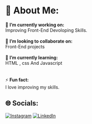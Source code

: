 # 💫 About Me:
🔭 **I’m currently working on:**  <br>Improving Front-End Devoloping Skills.<br><br>👯 **I’m looking to collaborate on:**  <br>Front-End projects<br><br>🌱 **I’m currently learning:**  <br>HTML , css And Javascript<br><br><br>⚡ **Fun fact:**  <br>I love improving my skills.


## 🌐 Socials:
[![Instagram](https://img.shields.io/badge/Instagram-%23E4405F.svg?logo=Instagram&logoColor=white)](https://instagram.com/satbhai_deva_01?igshid=MzRlODBiNWFlZA==) [![LinkedIn](https://img.shields.io/badge/LinkedIn-%230077B5.svg?logo=linkedin&logoColor=white)](https://www.linkedin.com/in/devendra-satbhai-593999281/)
